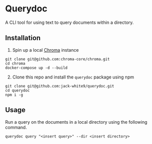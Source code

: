 # Querydoc

A CLI tool for using text to query documents within a directory.

## Installation

1. Spin up a local [Chroma](https://github.com/chroma-core/chroma) instance

```shell
git clone git@github.com:chroma-core/chroma.git
cd chroma
docker-compose up -d --build
```

2. Clone this repo and install the `querydoc` package using npm

```shell
git clone git@github.com:jack-white9/querydoc.git
cd querydoc
npm i -g
```

## Usage

Run a query on the documents in a local directory using the following command.

```shell
querydoc query "<insert query>" --dir <insert directory>
```
